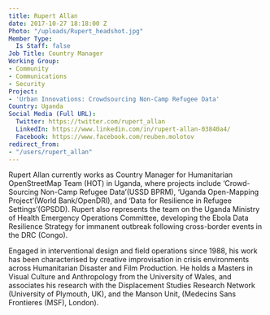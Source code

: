 ```yaml
---
title: Rupert Allan
date: 2017-10-27 18:18:00 Z
Photo: "/uploads/Rupert_headshot.jpg"
Member Type:
  Is Staff: false
Job Title: Country Manager
Working Group:
- Community
- Communications
- Security
Project:
- 'Urban Innovations: Crowdsourcing Non-Camp Refugee Data'
Country: Uganda
Social Media (Full URL):
  Twitter: https://twitter.com/rupert_allan
  LinkedIn: https://www.linkedin.com/in/rupert-allan-03840a4/
  Facebook: https://www.facebook.com/reuben.molotov
redirect_from:
- "/users/rupert_allan"
---
```


Rupert Allan currently works as Country Manager for Humanitarian OpenStreetMap Team (HOT) in Uganda, where projects include ‘Crowd-Sourcing Non-Camp Refugee Data’(USSD BPRM), ‘Uganda Open-Mapping Project’(World Bank/OpenDRI), and ‘Data for Resilience in Refugee Settings’(GPSDD). Rupert also represents the team on the Uganda Ministry of Health Emergency Operations Committee, developing the Ebola Data Resilience Strategy for immanent outbreak following cross-border events in the DRC (Congo).

Engaged in interventional design and field operations since 1988, his work has been characterised by creative improvisation in crisis environments across Humanitarian Disaster and Film Production. He holds a Masters in Visual Culture and Anthropology from the University of Wales, and associates his research with the Displacement Studies Research Network (University of Plymouth, UK), and the Manson Unit, (Medecins Sans Frontieres (MSF), London).